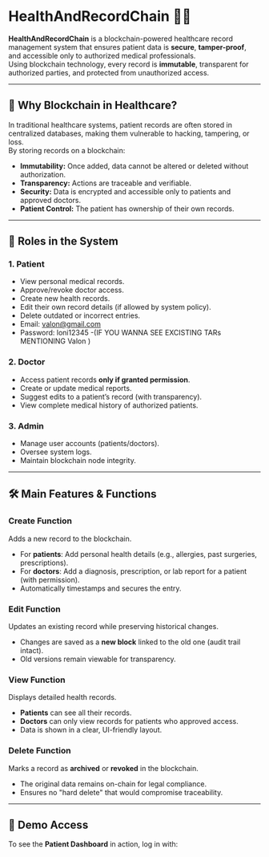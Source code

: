 # HealthAndRecordChain 🏥🔗

**HealthAndRecordChain** is a blockchain-powered healthcare record management system that ensures patient data is **secure**, **tamper-proof**, and accessible only to authorized medical professionals.  
Using blockchain technology, every record is **immutable**, transparent for authorized parties, and protected from unauthorized access.

---

## 🌟 Why Blockchain in Healthcare?
In traditional healthcare systems, patient records are often stored in centralized databases, making them vulnerable to hacking, tampering, or loss.  
By storing records on a blockchain:
- **Immutability:** Once added, data cannot be altered or deleted without authorization.
- **Transparency:** Actions are traceable and verifiable.
- **Security:** Data is encrypted and accessible only to patients and approved doctors.
- **Patient Control:** The patient has ownership of their own records.

---

## 👥 Roles in the System

### **1. Patient**
- View personal medical records.
- Approve/revoke doctor access.
- Create new health records.
- Edit their own record details (if allowed by system policy).
- Delete outdated or incorrect entries.
- Email: valon@gmail.com
- Password: loni12345 -(IF YOU WANNA SEE EXCISTING TARs MENTIONING Valon )

### **2. Doctor**
- Access patient records **only if granted permission**.
- Create or update medical reports.
- Suggest edits to a patient’s record (with transparency).
- View complete medical history of authorized patients.

### **3. Admin**
- Manage user accounts (patients/doctors).
- Oversee system logs.
- Maintain blockchain node integrity.

---

## 🛠️ Main Features & Functions

### **Create Function**
Adds a new record to the blockchain.  
- For **patients**: Add personal health details (e.g., allergies, past surgeries, prescriptions).
- For **doctors**: Add a diagnosis, prescription, or lab report for a patient (with permission).
- Automatically timestamps and secures the entry.

### **Edit Function**
Updates an existing record while preserving historical changes.  
- Changes are saved as a **new block** linked to the old one (audit trail intact).
- Old versions remain viewable for transparency.

### **View Function**
Displays detailed health records.  
- **Patients** can see all their records.
- **Doctors** can only view records for patients who approved access.
- Data is shown in a clear, UI-friendly layout.

### **Delete Function**
Marks a record as **archived** or **revoked** in the blockchain.  
- The original data remains on-chain for legal compliance.
- Ensures no "hard delete" that would compromise traceability.

---

## 🔑 Demo Access
To see the **Patient Dashboard** in action, log in with:
